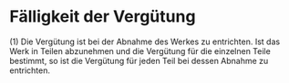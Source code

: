 # Fälligkeit der Vergütung

(1) Die Vergütung ist bei der Abnahme des Werkes zu entrichten. Ist das Werk in Teilen abzunehmen und die Vergütung für die einzelnen Teile bestimmt, so ist die Vergütung für jeden Teil bei dessen Abnahme zu entrichten.